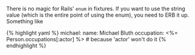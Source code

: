There is no magic for Rails' `enum` in fixtures. If you want to use the string value (which is the entire point of using the enum), you need to ERB it up. Something like

{% highlight yaml %}
michael:
  name: Michael Bluth
  occupation: <%= Person.occupations[:actor] %> # because 'actor' won't do it
{% endhighlight %}
